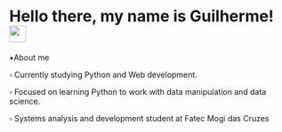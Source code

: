 <div>
    <h1> Hello there, my name is Guilherme!  <img width="30em" height="30em" align="top" src="https://gifdb.com/images/file/simpsons-ralph-wiggum-waving-hello-10vb9dohih2p7g8n.gif" </h1>

</div> 
<div>
  <p>▪️About me</p>
    <p>▫️ Currently studying Python and Web development.</p>
    <p>▫️ Focused on learning Python to work with data manipulation and data science. </p>
    <p>▫️ Systems analysis and development student at Fatec Mogi das Cruzes</p>
    
</div>
